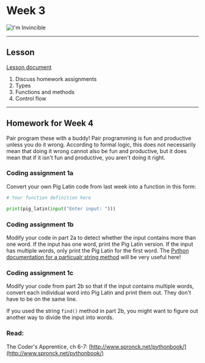 # Week 3
![I'm Invincible](assets/invincible.gif)

---
## Lesson
[Lesson document](lesson.md)
1. Discuss homework assignments
2. Types
3. Functions and methods
4. Control flow

---
## Homework for Week 4

Pair program these with a buddy! Pair programming is fun and productive unless you do it wrong. According to formal logic, this does not necessarily mean that doing it wrong cannot also be fun and productive, but it does mean that if it isn't fun and productive, you aren't doing it right.


### Coding assignment 1a

Convert your own Pig Latin code from last week into a function in this form:

```python
# Your function definition here

print(pig_latin(input("Enter input: ")))
```

### Coding assignment 1b

Modify your code in part 2a to detect whether the input contains more than one word. If the input has one word, print the Pig Latin version. If the input has multiple words, only print the Pig Latin for the first word. The [Python documentation for a particualr string method](https://docs.python.org/3/library/stdtypes.html#str.split) will be very useful here!

### Coding assignment 1c

Modify your code from part 2b so that if the input contains multiple words, convert each individual word into Pig Latin and print them out. They don't have to be on the same line.

If you used the string `find()` method in part 2b, you might want to figure out another way to divide the input into words.


### Read:
The Coder's Apprentice, ch 6-7: [http://www.spronck.net/pythonbook/](http://www.spronck.net/pythonbook/)
